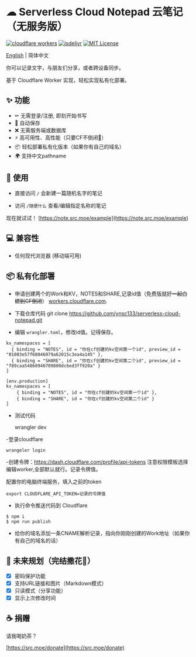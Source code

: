 # ☁ Serverless Cloud Notepad 云笔记（无服务版）

[![cloudflare workers](https://badgen.net/badge/a/Cloudflare%20Workers/orange?icon=https%3A%2F%2Fworkers.cloudflare.com%2Fresources%2Flogo%2Flogo.svg&label=)](https://workers.cloudflare.com/)
[![jsdelivr](https://img.shields.io/badge/jsdelivr-cdn-brightgreen)](https://www.jsdelivr.com/)
[![MIT License](https://img.shields.io/badge/license-MIT-blue.svg)](https://github.com/dotzero/pad/blob/master/LICENSE)

[English](./README.md) | 简体中文

你可以记录文字，与朋友们分享，或者跨设备同步。

基于 Cloudflare Worker 实现，轻松实现私有化部署。

## ✨ 功能

- ✏ 无需登录/注册, 即刻开始书写
- 💾 自动保存
- ❌ 无需服务端或数据库
- ⚡ 高可用性、高性能（只要CF不倒闭🤣）
- 📦 轻松部署私有化版本（如果你有自己的域名）
- 🌍 支持中文pathname

## 🔨 使用

- 直接访问 `/` 会新建一篇随机名字的笔记

- 访问 `/随便什么` 查看/编辑指定名称的笔记

现在就试试！ [https://note.src.moe/example](https://note.src.moe/example)

## 💻 兼容性

- 任何现代浏览器 (移动端可用)

## 📦 私有化部署

- 申请创建两个的Work和KV，NOTES和SHARE,记录id值（免费版就好~~一起白嫖到CF倒闭~~） [workers.cloudflare.com](https://workers.cloudflare.com/).

- 下载仓库代码
  git clone https://github.com/ynsc133/serverless-cloud-notepad.git

- 编辑 `wrangler.toml`，修改id值。记得保存。
```
kv_namespaces = [
  { binding = "NOTES", id = "你在cf创建的kv空间第一个id", preview_id = "01083e57f68046079a62015c3ea4a145" },
  { binding = "SHARE", id = "你在cf创建的kv空间第二个id", preview_id = "f89caa54860940709800dc6ed3ff920a" }
]

[env.production]
kv_namespaces = [
    { binding = "NOTES", id = "你在cf创建的kv空间第一个id" },
    { binding = "SHARE", id = "你在cf创建的kv空间第二个id" }
]
```
- 测试代码

  wrangler dev

-登录cloudflare
```
wrangeler login
```
-创建令牌：https://dash.cloudflare.com/profile/api-tokens
注意权限模板选择编辑worker,全部默认就行。记录令牌值。

配置你的电脑终端服务，填入之前的token
```
export CLOUDFLARE_API_TOKEN=记录的令牌值
```
- 执行命令推送代码到 Cloudflare
```
$ npm i
$ npm run publish
```
- 给你的域名添加一条CNAME解析记录，指向你刚刚创建的Work地址（如果你有自己的域名的话）

## 👀 未来规划（完结撒花🎉）

- [x] 密码保护功能
- [x] 支持URL链接和图片（Markdown模式）
- [x] 只读模式（分享功能）
- [x] 显示上次修改时间

## ☕ 捐赠

请我喝奶茶？
  
[https://src.moe/donate](https://src.moe/donate)
